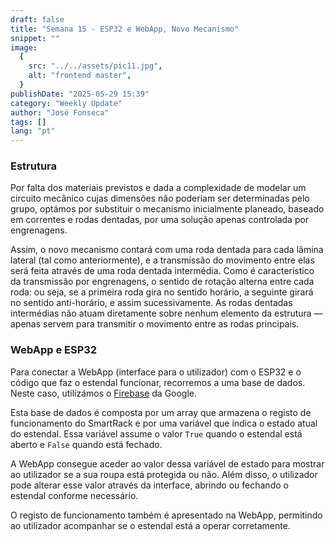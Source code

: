 ```yaml
---
draft: false
title: "Semana 15 - ESP32 e WebApp, Novo Mecanismo"
snippet: ""
image:
  {
    src: "../../assets/pic11.jpg",
    alt: "frontend master",
  }
publishDate: "2025-05-29 15:39"
category: "Weekly Update"
author: "José Fonseca"
tags: []
lang: "pt"
---
```


### Estrutura
Por falta dos materiais previstos e dada a complexidade de modelar um circuito mecânico cujas dimensões não poderiam ser determinadas pelo grupo, optámos por substituir o mecanismo inicialmente planeado, baseado em correntes e rodas dentadas, por uma solução apenas controlada por engrenagens. 

Assim, o novo mecanismo contará com uma roda dentada para cada lâmina lateral (tal como anteriormente), e a transmissão do movimento entre elas será feita através de uma roda dentada intermédia. Como é característico da transmissão por engrenagens, o sentido de rotação alterna entre cada roda: ou seja, se a primeira roda gira no sentido horário, a seguinte girará no sentido anti-horário, e assim sucessivamente. As rodas dentadas intermédias não atuam diretamente sobre nenhum elemento da estrutura — apenas servem para transmitir o movimento entre as rodas principais.

### WebApp e ESP32
Para conectar a WebApp (interface para o utilizador) com o ESP32 e o código que faz o estendal funcionar, recorremos a uma base de dados. Neste caso, utilizámos o [Firebase](https://firebase.google.com/?hl=pt-br) da Google.

Esta base de dados é composta por um array que armazena o registo de funcionamento do SmartRack e por uma variável que indica o estado atual do estendal. Essa variável assume o valor `True` quando o estendal está aberto e `False` quando está fechado.

A WebApp consegue aceder ao valor dessa variável de estado para mostrar ao utilizador se a sua roupa está protegida ou não. Além disso, o utilizador pode alterar esse valor através da interface, abrindo ou fechando o estendal conforme necessário.

O registo de funcionamento também é apresentado na WebApp, permitindo ao utilizador acompanhar se o estendal está a operar corretamente.